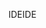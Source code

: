 <span data-ttu-id="f43cd-101">IDE</span><span class="sxs-lookup"><span data-stu-id="f43cd-101">IDE</span></span>